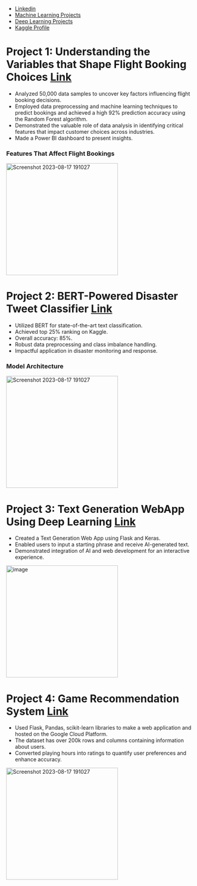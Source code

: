
- [Linkedin](https://www.linkedin.com/in/roshan-salunke-865425263/)        
- [Machine Learning Projects](https://github.com/roshan9900/Machine-Learning-Projects)
- [Deep Learning Projects](https://github.com/roshan9900/Deep-Learning)
- [Kaggle Profile](https://www.kaggle.com/roshansalunke)

# Project 1: Understanding the Variables that Shape Flight Booking Choices [Link](https://github.com/roshan9900/British_Airways_Virtual_Pro)

- Analyzed 50,000 data samples to uncover key factors influencing flight booking decisions.
- Employed data preprocessing and machine learning techniques to predict bookings and achieved a high 92% prediction accuracy using the Random Forest algorithm.
- Demonstrated the valuable role of data analysis in identifying critical features that impact customer choices across industries.
- Made a Power BI dashboard to present insights. 

### Features That Affect Flight Bookings

<img width="300" alt="Screenshot 2023-08-17 191027" src="https://github.com/roshan9900/Roshan_Portfolio/assets/115538447/b728254a-4cb7-47a0-a6eb-ed79bd701f26">


# Project 2: BERT-Powered Disaster Tweet Classifier [Link](https://github.com/roshan9900/Deep-Learning/tree/main/Disaster_tweets)
  - Utilized BERT for state-of-the-art text classification.
  - Achieved top 25% ranking on Kaggle.
  - Overall accuracy: 85%.
  - Robust data preprocessing and class imbalance handling.
  - Impactful application in disaster monitoring and response.
  
### Model Architecture 
<img width="300" alt="Screenshot 2023-08-17 191027" src="https://github.com/roshan9900/Roshan_Portfolio/assets/115538447/cb419bc8-02d8-4012-bf0e-16203e815f44">

# Project 3: Text Generation WebApp Using Deep Learning [Link](https://github.com/roshan9900/Deep-Learning/tree/main/text_generation)

- Created a Text Generation Web App using Flask and Keras.
- Enabled users to input a starting phrase and receive AI-generated text.
- Demonstrated integration of AI and web development for an interactive experience.
  
<img width="300" alt="image" src="https://github.com/roshan9900/Roshan_Portfolio/assets/115538447/0e1b26bf-a77b-44de-b5a9-561f1fe37f32">


# Project 4: Game Recommendation System [Link](https://github.com/roshan9900/Machine-Learning-Projects/tree/main/Steam_video_Reco)
- Used Flask, Pandas, scikit-learn libraries to make a web application and hosted on the Google Cloud Platform.
- The dataset has over 200k rows and columns containing information about users.
- Converted playing hours into ratings to quantify user preferences and enhance accuracy.
  
<img width="300" alt="Screenshot 2023-08-17 191027" src="https://user-images.githubusercontent.com/115538447/261802808-5c054193-a531-4571-8c1b-37fc150d4ecb.png">

  

